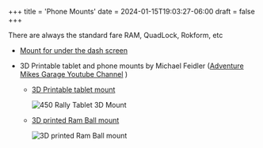 +++
title = 'Phone Mounts'
date = 2024-01-15T19:03:27-06:00
draft = false
+++

There are always the standard fare RAM, QuadLock, Rokform, etc

- [Mount for under the dash screen](https://www.kovemotousa.com/store/p/450-rally-accessory-light-mount-bar-ymlnz-hlw5k-ldhj8)
- 3D Printable tablet and phone mounts by Michael Feidler ([Adventure Mikes Garage Youtube Channel](https://youtu.be/N--kHzAdplk?si=84WD_cVChVWcAdlP) )

  - [3D Printable tablet mount](https://www.printables.com/fr/model/634684-kove-450-rally-tablet-mount)

    ![450 Rally Tablet 3D Mount](/img/450R_3d_print_tablet_under_dash.png)

  - [3D printed Ram Ball mount](https://www.printables.com/fr/model/662110-kove-450-rally-gps-tablet-carplay-c7-gopro-mount-u)

    ![3D printed Ram Ball mount](/img/450R_3d_print_tablet_over_under_dash.png)
